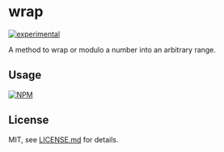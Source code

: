 # wrap

[![experimental](http://badges.github.io/stability-badges/dist/experimental.svg)](http://github.com/badges/stability-badges)

A method to wrap or modulo a number into an arbitrary range.

## Usage

[![NPM](https://nodei.co/npm/wrap.png)](https://nodei.co/npm/wrap/)

## License

MIT, see [LICENSE.md](http://github.com/bunnybones1/wrap/blob/master/LICENSE.md) for details.
